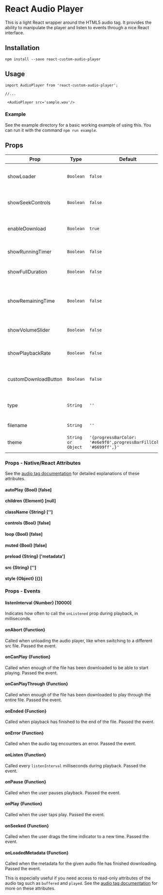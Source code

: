 # React Audio Player
This is a light React wrapper around the HTML5 audio tag.  It provides the ability to manipulate the player and listen to events through a nice React interface.

## Installation

    npm install --save react-custom-audio-player

## Usage

    import AudioPlayer from 'react-custom-audio-player';

    //...
    
     <AudioPlayer src='sample.wav'/>

### Example

See the example directory for a basic working example of using this.  You can run it with the command `npm run example`.

## Props

Prop | Type | Default | Description
--- | --- | --- | ---
showLoader | `Boolean` | `false` | Show loader till file downloads
showSeekControls | `Boolean` | `false` | Show Forward & Rewind options
enableDownload | `Boolean` | `true` | Show Button to download Audio file
showRunningTimer | `Boolean` | `false` | Show Elapsed time
showFullDuration | `Boolean` | `false` | Show Full Duration of Audio file
showRemainingTime | `Boolean` | `false` | Show Remaining Duration of Audio file while playing
showVolumeSlider | `Boolean` | `false` | Controls to Adjust Volume
showPlaybackRate | `Boolean` | `false` | Controls to Adjust Audio Play Rate
customDownloadButton |  `Boolean` | `false` | Custom Icon for Download button
type | `String` | `''` | Type of Audio file Ex: .mp3, .wav
filename | `String` | `''` | Audio file name
theme | `String or Object` | `'{progressBarColor: '#e6e9f0',progressBarFillColor: '#6699ff',}'` | Custom theme Options

### Props - Native/React Attributes
See the [audio tag documentation](https://developer.mozilla.org/en-US/docs/Web/HTML/Element/audio) for detailed explanations of these attributes.

#### autoPlay {Bool} [false]

#### children {Element} [null]

#### className {String} ['']

#### controls {Bool} [false]

#### loop {Bool} [false]

#### muted {Bool} [false]

#### preload {String} ['metadata']

#### src {String} ['']

#### style {Object} [{}]

### Props - Events

#### listenInterval {Number} [10000]
Indicates how often to call the `onListened` prop during playback, in milliseconds.

#### onAbort {Function}
Called when unloading the audio player, like when switching to a different src file. Passed the event.

#### onCanPlay {Function}
Called when enough of the file has been downloaded to be able to start playing.  Passed the event.

#### onCanPlayThrough {Function}
Called when enough of the file has been downloaded to play through the entire file.  Passed the event.

#### onEnded {Function}
Called when playback has finished to the end of the file. Passed the event.

#### onError {Function}
Called when the audio tag encounters an error. Passed the event.

#### onListen {Function}
Called every `listenInterval` milliseconds during playback.  Passed the event.

#### onPause {Function}
Called when the user pauses playback. Passed the event.

#### onPlay {Function}
Called when the user taps play.  Passed the event.

#### onSeeked {Function}
Called when the user drags the time indicator to a new time. Passed the event.

#### onLoadedMetadata {Function}
Called when the metadata for the given audio file has finished downloading.  Passed the event.


This is especially useful if you need access to read-only attributes of the audio tag such as `buffered` and `played`.  See the [audio tag documentation](https://developer.mozilla.org/en-US/docs/Web/HTML/Element/audio) for more on these attributes.
